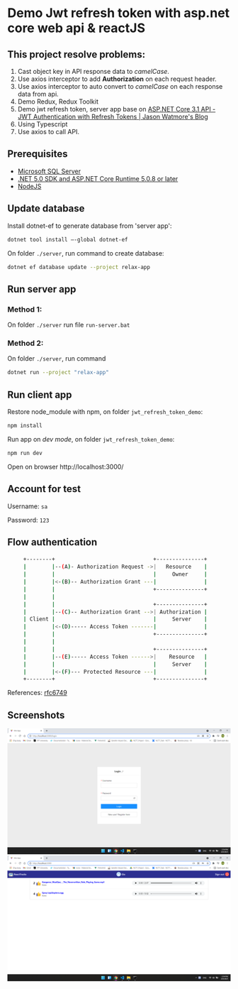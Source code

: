 # Demo Jwt refresh token with asp.net core web api & reactJS
## This project resolve problems:
1. Cast object key in API response data to *camelCase*.
2. Use axios interceptor to add **Authorization** on each request header.
3. Use axios interceptor to auto convert to *camelCase* on each response data from api.
4. Demo Redux, Redux Toolkit
5. Demo jwt refresh token, server app base on [ASP.NET Core 3.1 API - JWT Authentication with Refresh Tokens | Jason Watmore's Blog](https://jasonwatmore.com/post/2020/05/25/aspnet-core-3-api-jwt-authentication-with-refresh-tokens)
6. Using Typescript
7. Use axios to call API.
## Prerequisites
* [Microsoft SQL Server](https://www.microsoft.com/en-us/sql-server/sql-server-downloads)
* [.NET 5.0 SDK and ASP.NET Core Runtime 5.0.8 or later](https://dotnet.microsoft.com/download/dotnet/5.0)
* [NodeJS](https://nodejs.org/)
## Update database
Install dotnet-ef to generate database from 'server app':
```bash
dotnet tool install –-global dotnet-ef
```
On folder `./server`, run command to create database:
```bash
dotnet ef database update --project relax-app
```
## Run server app
### Method 1:
On folder `./server` run file `run-server.bat`
### Method 2:
On folder `./server`, run command
```bash
dotnet run --project "relax-app"
```
## Run client app
Restore node_module with npm, on folder `jwt_refresh_token_demo`:
```bash
npm install
```
Run app on *dev mode*, on folder `jwt_refresh_token_demo`:
```bash
npm run dev
```
Open on browser http://localhost:3000/
## Account for test
Username: `sa`

Password: `123`
## Flow authentication
```bash
     +--------+                               +---------------+
     |        |--(A)- Authorization Request ->|   Resource    |
     |        |                               |     Owner     |
     |        |<-(B)-- Authorization Grant ---|               |
     |        |                               +---------------+
     |        |
     |        |                               +---------------+
     |        |--(C)-- Authorization Grant -->| Authorization |
     | Client |                               |     Server    |
     |        |<-(D)----- Access Token -------|               |
     |        |                               +---------------+
     |        |
     |        |                               +---------------+
     |        |--(E)----- Access Token ------>|    Resource   |
     |        |                               |     Server    |
     |        |<-(F)--- Protected Resource ---|               |
     +--------+                               +---------------+
```
References: [rfc6749](https://datatracker.ietf.org/doc/html/rfc6749)
## Screenshots
![LoginPage](resources/screenshots/LoginPage.png)
![HomePage](resources/screenshots/HomePage.png)
